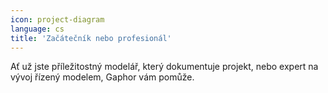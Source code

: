 ```yaml
---
icon: project-diagram
language: cs
title: 'Začátečník nebo profesionál'
---
```


Ať už jste příležitostný modelář, který dokumentuje projekt, nebo expert na
vývoj řízený modelem, Gaphor vám pomůže.
